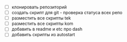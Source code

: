 - [ ] клонировать репозиторий
- [ ] создать скрипт для git - проверка статуса всех репо
- [ ] разместить все скрипты tek
- [ ] разместить все скрипты kom
- [ ] добавить в readme и etc про dash
- [ ] добавить скрипты из autostart
